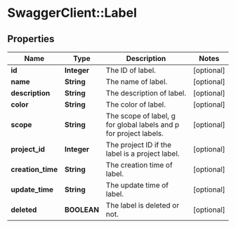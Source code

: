 # SwaggerClient::Label

## Properties
Name | Type | Description | Notes
------------ | ------------- | ------------- | -------------
**id** | **Integer** | The ID of label. | [optional] 
**name** | **String** | The name of label. | [optional] 
**description** | **String** | The description of label. | [optional] 
**color** | **String** | The color of label. | [optional] 
**scope** | **String** | The scope of label, g for global labels and p for project labels. | [optional] 
**project_id** | **Integer** | The project ID if the label is a project label. | [optional] 
**creation_time** | **String** | The creation time of label. | [optional] 
**update_time** | **String** | The update time of label. | [optional] 
**deleted** | **BOOLEAN** | The label is deleted or not. | [optional] 


